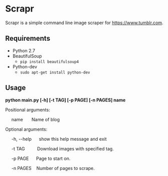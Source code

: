 # Scrapr
Scrapr is a simple command line image scraper for https://www.tumblr.com.

## Requirements
* Python 2.7
* BeautifulSoup
  * `pip install beautifulsoup4`
* Python-dev
  * `sudo apt-get install python-dev`

## Usage
**python main.py [-h] [-t TAG] [-p PAGE] [-n PAGES] name**

Positional arguments:

&nbsp;&nbsp;&nbsp;&nbsp;&nbsp;name&nbsp;&nbsp;&nbsp;&nbsp;&nbsp;&nbsp;&nbsp;Name of blog

Optional arguments:

&nbsp;&nbsp;&nbsp;&nbsp;&nbsp;-h, --help&nbsp;&nbsp;&nbsp;&nbsp;&nbsp;&nbsp;show this help message and exit
  
&nbsp;&nbsp;&nbsp;&nbsp;&nbsp;-t TAG&nbsp;&nbsp;&nbsp;&nbsp;&nbsp;&nbsp;&nbsp;&nbsp;&nbsp;&nbsp;Download images with specified tag.
  
&nbsp;&nbsp;&nbsp;&nbsp;&nbsp;-p PAGE&nbsp;&nbsp;&nbsp;&nbsp;&nbsp;&nbsp;Page to start on.
  
&nbsp;&nbsp;&nbsp;&nbsp;&nbsp;-n PAGES&nbsp;&nbsp;&nbsp;&nbsp;Number of pages to scrape.
  


